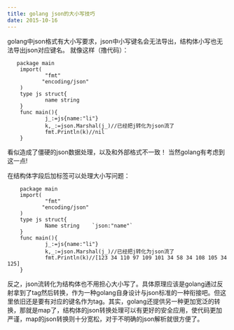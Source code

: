 ```yaml
---
title: golang json的大小写技巧
date: 2015-10-16
---
```

golang中json格式有大小写要求，json中小写键名会无法导出，结构体小写也无法导出json对应键名。
就像这样（撸代码）：

       package main
        import(
                "fmt"
               "encoding/json"
        )
        type js struct{
                name string
        }
        func main(){
                j_:=js{name:"li"}
                k,_:=json.Marshal(j_)//已经把j转化为json流了
                fmt.Println(k)//nil
        }
看似造成了僵硬的json数据处理，以及和外部格式不一致！
   当然golang有考虑到这一点!

在结构体字段后加标签可以处理大小写问题：

        package main
        import(
                "fmt"
               "encoding/json"
        )
        type js struct{
                Name string    `json:"name"`
        }
        func main(){
                j_:=js{name:"li"}
                k,_:=json.Marshal(j_)//已经把j转化为json流了
                fmt.Println(k)//[123 34 110 97 109 101 34 58 34 108 105 34 125]
        }
反之，json流转化为结构体也不用担心大小写了。具体原理应该是golang通过反射拿到了tag然后转换，作为一种golang自身设计与json标准的一种衔接吧。但这里依旧还是要有对应的键名作为tag。其实，golang还提供另一种更加宽泛的转换，那就是map了，结构体的json转换处理可以有更好的安全应用，使代码更加严谨，map的json转换则十分宽松，对于不明确的json解析就很方便了。
